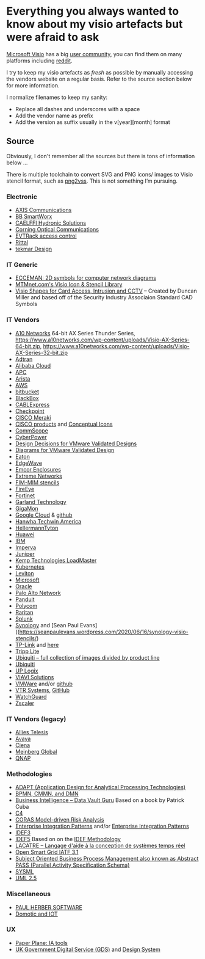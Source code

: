 # Everything you always wanted to know about my visio artefacts but were afraid to ask

[Microsoft Visio](https://www.microsoft.com/en-ca/microsoft-365/visio) has a big [user community](https://techcommunity.microsoft.com/t5/visio/ct-p/Visio), you can find them on many platforms including [reddit](https://www.reddit.com/r/Visio/).

I try to keep my visio artefacts as _fresh_ as possible by manually accessing the vendors website on a regular basis. Refer to the source section below for more information.

I normalize filenames to keep my sanity:
 * Replace all dashes and underscores with a space
 * Add the vendor name as prefix
 * Add the version as suffix usually in the v[year][month] format

## Source

Obviously, I don't remember all the sources but there is tons of information below ...

There is multiple toolchain to convert SVG and PNG icons/ images to Visio stencil format, such as [png2vss](https://dmitryivanov.net/image-converter-for-visio/). This is not something I’m pursuing.

### Electronic

* [AXIS Communications](https://www.axis.com/tools/axis-coverage-shapes)
* [BB SmartWorx](https://www.bb-elec.com/Tech-Support/Visio-Stencil/Visio-Stencils-Download.aspx)
* [CAELFFI Hydronic Solutions](https://www.caleffi.com/usa/en-us/blog/does-caleffi-have-product-stencils-visio-drawings)
* [Corning Optical Communications](https://www.corning.com/optical-communications/emea/en/home/Resources/product-drawings.html)
* [EVTRack access control](https://evtrack.com/utilities/)
* [Rittal](https://www.rittal.com/com-en/content/en/support/downloads/Downloads.jsp?category=6/45&language=1)
* [tekmar Design](https://www.watts.com/our-story/brands/tekmar/references/design-stencils)

### IT Generic

* [ECCEMAN: 2D symbols for computer network diagrams](https://github.com/ecceman/affinity)
* [MTMnet.com's Visio Icon & Stencil Library](https://mtmnet.com/visio_icons.htm)
* [Visio Shapes for Card Access, Intrusion and CCTV](https://www.dropbox.com/sh/b2krkclusl4kuje/ynomFmczIf) – Created by Duncan Miller and based off of the Security Industry Associaion Standard CAD Symbols

### IT Vendors

* [A10 Networks](https://www.a10networks.com/wp-content/uploads/Visio-Thunder.zip) 64-bit AX Series Thunder Series, https://www.a10networks.com/wp-content/uploads/Visio-AX-Series-64-bit.zip, https://www.a10networks.com/wp-content/uploads/Visio-AX-Series-32-bit.zip
* [Adtran](https://adtran.com/web/url/visiostencils)
* [Alibaba Cloud](https://us.alibabacloud.com/en)
* [APC](https://www.se.com/ca/en/download/document/SPD_ASTE-6EHJ26_EN/)
* [Arista](https://www.arista.com/)
* [AWS](https://aws.amazon.com/architecture/icons/)
* [bitbucket](https://bitbucket.org/vrtsystems/odf-extension-vrt-network-equipment/src/master/)
* [BlackBox](https://www.blackbox.com/en-us/support/support/resources/visio-stencils)
* [CABLExpress](https://www.cablexpress.com/resources/visio-stencils/)
* [Checkpoint](https://supportcenter.checkpoint.com/supportcenter/portal?eventSubmit_doGoviewsolutiondetails=&solutionid=sk101866)
* [CISCO Meraki](https://meraki.cisco.com/lib/cisco_meraki_visio_stencils.vss)
* [CISCO products](https://www.cisco.com/c/en/us/products/visio-stencil-listing.html) and [Conceptual Icons](https://www.cisco.com/c/en/us/about/brand-center/network-topology-icons.html)
* [CommScope](https://www.commscope.com/resources/visio-stencils/)
* [CyberPower](https://www.cyberpowersystems.com/resource_type/visio-stencil/)
* [Design Decisions for VMware Validated Designs](https://github.com/rainpole/vvd-design-decisions)
* [Diagrams for VMware Validated Design](https://github.com/rainpole/vvd-diagrams)
* [Eaton](http://powerquality.eaton.in/support/documentation/visio-tech-drawings.asp)
* [EdgeWave](https://www.edgewave.com/support/iprism-visio-stencils/)
* [Emcor Enclosures](https://www.emcorenclosures.com/resources/visio/)
* [Extreme Networks](https://www.extremenetworks.com/support/visio-stencils)
* [FIM-MIM stencils](https://github.com/PeterGeelen/TechNetGallery/tree/master/FIM-MIM%20stencils)
* [FireEye](https://www.fireeye.com/products/visio-stencils.html)
* [Fortinet](https://www.fortinet.com/resources/icon-library)
* [Garland Technology](https://www.garlandtechnology.com/visio-stencils)
* [GigaMon](https://www.gigamon.com/search-results.html?#t=Resources&sort=relevancy&f:@commonresourcetype=[Visio])
* [Google Cloud](https://cloud.google.com/icons/) & [github](https://github.com/bcerniglia/omnigraffle-stencils/tree/main/GoogleCloud)
* [Hanwha Techwin America](https://www.hanwhasecurity.com/visio-design-tool/)
* [HellermannTyton](https://www.htdata.co.uk/downloads/visio-stencils)
* [Huawei](https://support.huawei.com/enterprise/en/info-finder/)
* [IBM](https://github.com/ibm-cloud-architecture/ibm-cloud-stencils/)
* [Imperva](https://www.imperva.com/blog/securesphere-visio-stencil-html/)
* [Juniper](https://www.juniper.net/us/en/products-services/icons-stencils/)
* [Kemp Technologies LoadMaster](https://support.kemptechnologies.com/hc/en-us/articles/202018243-Kemp-LoadMaster-Visio-Stencils)
* [Kubernetes](https://github.com/kubernetes/community/tree/master/icons)
* [Leviton](https://www.leviton.com/en/support/contact-us/product-support/networking/visio-stencils)
* [Microsoft](https://docs.microsoft.com/en-ca/azure/architecture/icons/)
* [Oracle](https://docs.oracle.com/en-us/iaas/Content/General/Reference/graphicsfordiagrams.htm)
* [Palo Alto Network](https://knowledgebase.paloaltonetworks.com/KCSArticleDetail?id=kA10g000000CmAJCA0)
* [Panduit](https://www.panduit.com/en/support/tools1/visio.html)
* [Polycom](https://www.poly.com/ca/en/resources/visio-templates)
* [Raritan](https://www.raritan.com/resources/visio-stencils/P20)
* [Splunk](https://wiki.splunk.com/Community:Splunk_Visio_Stencil)
* [Synology](https://www.synology.com/en-global/support/download/DS120j#docs) and [Sean Paul Evans]((https://seanpaulevans.wordpress.com/2020/06/16/synology-visio-stencils/)
* [TP-Link](https://www.tp-link.com/ca/support/faq/1520/) and [here](https://www.tp-link.com/local/support/download/)
* [Tripp Lite](https://www.tripplite.com/support/visio-stencils)
* [Ubiquiti – full collection of images divided by product line](https://www.ubnt.com/marketing)
* [Ubiquiti](https://www.dropbox.com/sh/yv4rf6rytm390ep/AABP9yb-5KXeIQIIQY75uMUZa?dl=0)
* [UP Logix](https://uplogix.com/docs/pdf/visio/)
* [VIAVI Solutions](https://www.viavisolutions.com/en-us/ptv/observer-filters-visio-stencils)
* [VMWare](https://vmware.com/go/stencils) and/or [github](https://github.com/rainpole/vmware-stencils)
* [VTR Systems](https://www.vrt.com.au/downloads/vrt-network-equipment), [GitHub](https://github.com/pafnow/vrt-stencil-for-visio)
* [WatchGuard](https://www.watchguard.com/wgrd-resource-center/visio-icons)
* [Zscaler](https://community.zscaler.com/t/visio-stencils-for-download/12379/5)

### IT Vendors (legacy)

* [Allies Telesis](https://www.alliedtelesis.com/es/documents/9000-series-visio-stencil)
* [Avaya](https://support.avaya.com/helpcenter/getGenericDetails?detailId=C20097681410857094)
* [Ciena](https://www.ciena.com/insights/visio-stencils/3xxx.html)
* [Meinberg Global](https://www.meinbergglobal.com/english/sw/#visioshapes)
* [QNAP](https://marketing.qnap.com/resource/qnap-visio-stencils/)

### Methodologies

* [ADAPT (Application Design for Analytical Processing Technologies)](http://www.symcorp.com/tech_expertise_design.html)
* [BPMN, CMMN, and DMN](https://www.trisotech.com/trisotech-free-visio-templates-bpmn-cmmn-dmn/)
* [Business Intelligence – Data Vault Guru](https://github.com/PatrickCuba/thedatamustflow) Based on a book by Patrick Cuba
* [C4](https://github.com/pihalve/c4model-visio-stencil)
* [CORAS Model-driven Risk Analysis](http://coras.sourceforge.net)
* [Enterprise Integration Patterns](https://camel.apache.org/components/latest/eips/enterprise-integration-patterns.html) and/or [Enterprise Integration Patterns](https://www.enterpriseintegrationpatterns.com/downloads.html)
* [IDEF3](https://github.com/carmenchui/idef3vssx)
* [IDEF5](https://github.com/RobStand/IDEF5) Based on on the [IDEF Methodology](http://www.idef.com/idef5-ontology-description-capture-method/)
* [LACATRE – Langage d'aide à la conception de systèmes temps réel](https://github.com/eoger/lacatre-visio)
* [Open Smart Grid IATF 3.1](http://osgug.ucaiug.org/utilisec/Shared%20Documents/Forms/AllItems.aspx?RootFolder=%2Futilisec%2FShared%20Documents%2FSecurity%20Visio%20Templates%20%2D%20Examples&View=%7b059E5611%2d3141%2d4B3E%2dAAA4%2dFE7645EE07EE%7d)
* [Subject Oriented Business Process Management also known as Abstract PASS (Parallel Activity Specification Schema)](https://subjective-me.jimdofree.com/visio-modelling/)
* [SYSML](http://www.softwarestencils.com/sysml/index.html)
* [UML 2.5](http://www.softwarestencils.com/uml/index.html)

### Miscellaneous

* [PAUL HERBER SOFTWARE](https://www.paulherber.co.uk/free-visio-shapes/)
* [Domotic and IOT](https://github.com/rrobinet/Visio-Stencils)

### UX

* [Paper Plane: IA tools](http://www.paperplane.net/omnigraffle/)
* [UK Government Digital Service (GDS)](https://github.com/Cloud-Awesome/gds-wireframe-stencils) and [Design System](https://design-system.service.gov.uk/)

